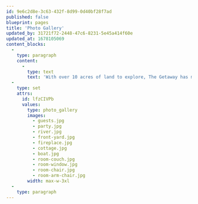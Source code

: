 ```yaml
---
id: 9e6c2d8e-3c63-432f-8d99-0d40bf28f7ad
published: false
blueprint: pages
title: 'Photo Gallery'
updated_by: 31721f72-2448-47c6-8231-5e45a414f60e
updated_at: 1678105069
content_blocks:
  -
    type: paragraph
    content:
      -
        type: text
        text: 'With over 10 acres of land to explore, The Getaway has many things one could desire to preserve for ages. These photographs were captured with the very latest in camera obscura technology from the faraway and mystical land of War Drobe. '
  -
    type: set
    attrs:
      id: lfzCIVPb
      values:
        type: photo_gallery
        images:
          - guests.jpg
          - party.jpg
          - river.jpg
          - front-yard.jpg
          - fireplace.jpg
          - cottage.jpg
          - boat.jpg
          - room-couch.jpg
          - room-window.jpg
          - room-chair.jpg
          - room-arm-chair.jpg
        width: max-w-3xl
  -
    type: paragraph
---
```


